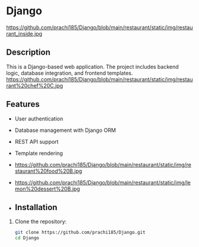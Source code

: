 # Django
https://github.com/prachi185/Django/blob/main/restaurant/static/img/restaurant_inside.jpg

## Description
This is a Django-based web application. The project includes backend logic, database integration, and frontend templates.
https://github.com/prachi185/Django/blob/main/restaurant/static/img/restaurant%20chef%20C.jpg

## Features
- User authentication
- Database management with Django ORM
- REST API support
- Template rendering

- https://github.com/prachi185/Django/blob/main/restaurant/static/img/restaurant%20food%20B.jpg
- https://github.com/prachi185/Django/blob/main/restaurant/static/img/lemon%20dessert%20B.jpg

- ## Installation
1. Clone the repository:
   ```sh
   git clone https://github.com/prachi185/Django.git
   cd Django

